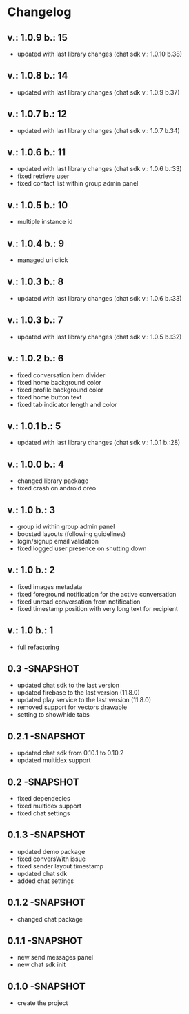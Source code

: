 # Changelog

## v.: 1.0.9 b.: 15
- updated with last library changes (chat sdk v.: 1.0.10 b.38)

## v.: 1.0.8 b.: 14
- updated with last library changes (chat sdk v.: 1.0.9 b.37)

## v.: 1.0.7 b.: 12
- updated with last library changes (chat sdk v.: 1.0.7 b.34)

## v.: 1.0.6 b.: 11
- updated with last library changes (chat sdk v.: 1.0.6 b.:33)
- fixed retrieve user
- fixed contact list within group admin panel

## v.: 1.0.5 b.: 10
- multiple instance id

## v.: 1.0.4 b.: 9
- managed uri click

## v.: 1.0.3 b.: 8
- updated with last library changes (chat sdk v.: 1.0.6 b.:33)

## v.: 1.0.3 b.: 7
- updated with last library changes (chat sdk v.: 1.0.5 b.:32)

## v.: 1.0.2 b.: 6
- fixed conversation item divider
- fixed home background color
- fixed profile background color
- fixed home button text
- fixed tab indicator length and color

## v.: 1.0.1 b.: 5
- updated with last library changes (chat sdk v.: 1.0.1 b.:28)

## v.: 1.0.0 b.: 4
- changed library package
- fixed crash on android oreo

## v.: 1.0 b.: 3
- group id within group admin panel
- boosted layouts (following guidelines)
- login/signup email validation
- fixed logged user presence on shutting down

## v.: 1.0 b.: 2
- fixed images metadata
- fixed foreground notification for the active conversation
- fixed unread conversation from notification
- fixed timestamp position with very long text for recipient

## v.: 1.0 b.: 1
- full refactoring

## 0.3 -SNAPSHOT
- updated chat sdk to the last version
- updated firebase to the last version (11.8.0)
- updated play service to the last version (11.8.0)
- removed support for vectors drawable
- setting to show/hide tabs

## 0.2.1 -SNAPSHOT
- updated chat sdk from 0.10.1 to 0.10.2
- updated multidex support

## 0.2 -SNAPSHOT
- fixed dependecies
- fixed multidex support
- fixed chat settings

## 0.1.3 -SNAPSHOT
- updated demo package
- fixed conversWith issue
- fixed sender layout timestamp
- updated chat sdk
- added chat settings

## 0.1.2 -SNAPSHOT
- changed chat package

## 0.1.1 -SNAPSHOT
- new send messages panel
- new chat sdk init

## 0.1.0 -SNAPSHOT
- create the project